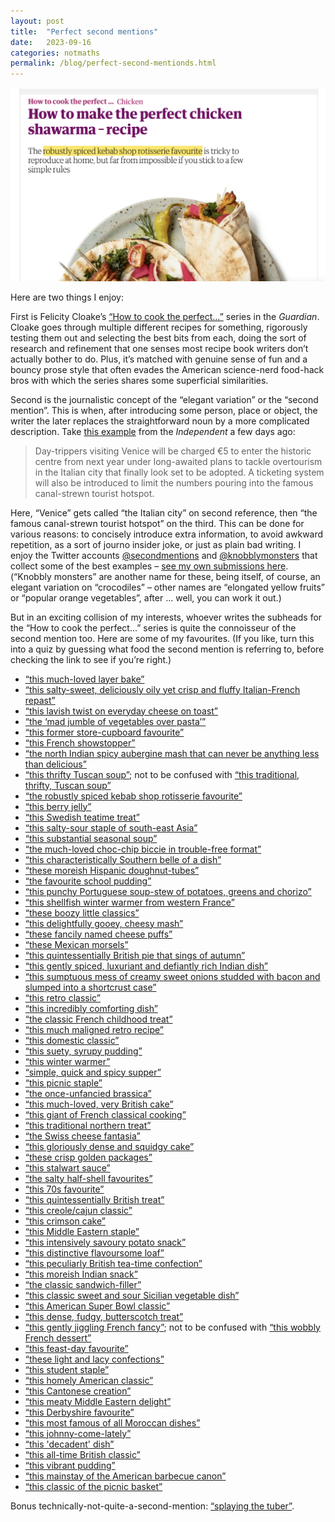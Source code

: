 ```yaml
---
layout: post
title:  "Perfect second mentions"
date:   2023-09-16
categories: notmaths
permalink: /blog/perfect-second-mentionds.html
---
```


![](../assets/img/second-kebab.png)

Here are two things I enjoy:

First is Felicity Cloake’s [“How to cook the perfect…”](https://www.theguardian.com/food/series/how-to-cook-the-perfect----) series in the *Guardian*. Cloake goes through multiple different recipes for something, rigorously testing them out and selecting the best bits from each, doing the sort of research and refinement that one senses most recipe book writers don’t actually bother to do. Plus, it’s matched with genuine sense of fun and a bouncy prose style that often evades the American science-nerd food-hack bros with which the series shares some superficial similarities.

Second is the journalistic concept of the “elegant variation” or the “second mention”. This is when, after introducing some person, place or object, the writer the later replaces the straightforward noun by a more complicated description. Take [this example](https://www.independent.co.uk/travel/news-and-advice/venice-tourist-tax-fees-italy-overtourism-b2409844.html) from the *Independent* a few days ago:

> Day-trippers visiting Venice will be charged €5 to enter the historic centre from next year under long-awaited plans to tackle overtourism in the Italian city that finally look set to be adopted. A ticketing system will also be introduced to limit the numbers pouring into the famous canal-strewn tourist hotspot.

Here, “Venice” gets called “the Italian city” on second reference, then “the famous canal-strewn tourist hotspot” on the third. This can be done for various reasons: to concisely introduce extra information, to avoid awkward repetition, as a sort of journo insider joke, or just as plain bad writing. I enjoy the Twitter accounts [@secondmentions](https://twitter.com/secondmentions) and [@knobblymonsters](https://twitter.com/knobblymonsters) that collect some of the best examples – [see my own submissions here](https://twitter.com/search?q=from%3Ampaldridge%20secondmentions&f=live). (“Knobbly monsters” are another name for these, being itself, of course, an elegant variation on “crocodiles” – other names are “elongated yellow fruits” or “popular orange vegetables”, after … well, you can work it out.)

But in an exciting collision of my interests, whoever writes the subheads for the “How to cook the perfect…” series is quite the connoisseur of the second mention too. Here are some of my favourites. (If you like, turn this into a quiz by guessing what food the second mention is referring to, before checking the link to see if you’re right.)

* [“this much-loved layer bake”](https://www.theguardian.com/food/2023/aug/09/how-to-make-the-perfect-vegan-moussaka-recipe-felicity-cloake)
* [“this salty-sweet, deliciously oily yet crisp and fluffy Italian-French repast”](https://www.theguardian.com/food/2023/jun/21/how-to-make-the-perfect-pissaladiere-recipe-felicity-cloake)
* [“this lavish twist on everyday cheese on toast”](https://www.theguardian.com/food/2023/jun/14/how-to-make-the-perfect-crab-rarebit-recipe-felicity-cloake)
* [“the ‘mad jumble of vegetables over pasta’”](https://www.theguardian.com/food/2023/may/03/how-to-make-the-perfect-pasta-primavera-recipe-felicity-cloake)
* [“this former store-cupboard favourite”](https://www.theguardian.com/food/2023/jan/04/how-to-make-the-perfect-carrot-and-coriander-soup-recipe-felicity-cloake)
* [“this French showstopper”](https://www.theguardian.com/food/2022/dec/18/how-to-make-the-perfect-chocolate-roulade-recipe-felicity-cloake)
* [“the north Indian spicy aubergine mash that can never be anything less than delicious”](https://www.theguardian.com/food/2022/sep/28/how-to-make-the-perfect-baingan-bharta-aubergine-dip-recipe-felicity-cloake)
* [“this thrifty Tuscan soup”](https://www.theguardian.com/food/2022/aug/24/how-to-make-the-perfect-pappa-al-pomodoro-tuscan-tomato-and-bread-soup-recipe); not to be confused with [“this traditional, thrifty, Tuscan soup”](https://www.theguardian.com/food/2022/oct/12/how-to-make-the-perfect-ribollita-soup-recipe-felicity-cloake)
* [“the robustly spiced kebab shop rotisserie favourite”](https://www.theguardian.com/food/2022/aug/17/how-to-make-the-perfect-chicken-shawarma-recipe-felicity-cloake)
* [“this berry jelly”](https://www.theguardian.com/food/2022/jul/27/how-to-make-the-perfect-raspberry-jelly-felicity-cloake)
* [“this Swedish teatime treat”](https://www.theguardian.com/food/2022/apr/13/how-to-make-the-perfect-cardamom-buns-recipe-felicity-cloake)
* [“this salty-sour staple of south-east Asia”](https://www.theguardian.com/food/2022/feb/02/how-to-make-the-perfect-pork-or-chicken-duck-or-tofu-larb-recipe)
* [“this substantial seasonal soup”](https://www.theguardian.com/food/2021/oct/27/how-to-make-the-perfect-pumpkin-soup-recipe)
* [“the much-loved choc-chip biccie in trouble-free format”](https://www.theguardian.com/food/2021/sep/15/how-to-make-the-perfect-gluten-free-chocolate-chip-cookies-recipe)
* [“this characteristically Southern belle of a dish”](https://www.theguardian.com/food/2021/sep/08/how-to-make-the-perfect-creamed-corn-recipe-felicity-cloake)
* [“these moreish Hispanic doughnut-tubes”](https://www.theguardian.com/food/2021/jun/30/how-to-make-churros-recipe)
* [“the favourite school pudding”](https://www.theguardian.com/food/2021/apr/14/how-to-make-perfect-pineapple-upside-down-cake-recipe-felicity-cloake)
* [“this punchy Portuguese soup-stew of potatoes, greens and chorizo”](https://www.theguardian.com/food/2021/mar/10/how-to-make-the-perfect-caldo-verde-recipe-felicity-cloake)
* [“this shellfish winter warmer from western France”](https://www.theguardian.com/food/2021/feb/03/how-to-make-the-perfect-mouclade-mussels-recipe-felicity-cloake)
* [“these boozy little classics”](https://www.theguardian.com/food/2020/mar/04/how-to-cook-the-perfect-rum-babas-recipe)
* [“this delightfully gooey, cheesy mash”](https://www.theguardian.com/food/2020/feb/05/how-to-cook-the-perfect-aligot-felicity-cloake)
* [“these fancily named cheese puffs”](https://www.theguardian.com/food/2019/dec/18/how-make-perfect-gougeres-cheese-puffs-felicity-cloake-recipe)
* [“these Mexican morsels”](https://www.theguardian.com/food/2019/nov/20/how-to-cook-the-perfect-quesadilla-recipe-felicity-cloake)
* [“this quintessentially British pie that sings of autumn”](https://www.theguardian.com/food/2019/oct/02/how-to-cook-the-perfect-apple-and-blackberry-pie-recipe-felicity-cloake)
* [“this gently spiced, luxuriant and defiantly rich Indian dish”](https://www.theguardian.com/food/2019/jun/26/dal-makhani-recipe-the-perfect-felicity-cloake)
* [“this sumptuous mess of creamy sweet onions studded with bacon and slumped into a shortcrust case”](https://www.theguardian.com/food/2019/may/15/perfect-french-onion-tart-recipe-felicity-cloake)
* [“this retro classic”](https://www.theguardian.com/food/2019/apr/17/how-to-make-the-perfect-profiteroles-recipe-felicity-cloake)
* [“this incredibly comforting dish”](https://www.theguardian.com/food/2019/mar/20/perfect-colcannon-recipe-potatoes-cabbage-felicity-cloake)
* [“the classic French childhood treat”](https://www.theguardian.com/lifeandstyle/2018/jul/25/french-dessert-iles-flottantes-creme-anglaise-custard-meringue-recipe)
* [“this much maligned retro recipe”](https://www.theguardian.com/lifeandstyle/2018/may/30/peach-melba-recipe-felicity-cloake)
* [“this domestic classic”](https://www.theguardian.com/lifeandstyle/2018/apr/19/the-perfect-shepherds-pie-recipe-felicity-cloake)
* [“this suety, syrupy pudding”](https://www.theguardian.com/lifeandstyle/2018/jan/25/the-perfect-sussex-pond-pudding-felicity-cloake)
* [“this winter warmer”](https://www.theguardian.com/lifeandstyle/2018/jan/04/how-make-perfect-broccoli-stilton-soup-cheese-shallots-stock-cream)
* [“simple, quick and spicy supper”](https://www.theguardian.com/lifeandstyle/2017/oct/05/how-to-cook-the-perfect-penne-allarrabbiata)
* [“this picnic staple”](https://www.theguardian.com/lifeandstyle/2017/jul/20/how-to-make-the-perfect-vegetarian-scotch-eggs)
* [“the once-unfancied brassica”](https://www.theguardian.com/lifeandstyle/wordofmouth/2017/apr/13/how-to-cook-perfect-roasted-cauliflower-felicity-cloake)
* [“this much-loved, very British cake”](https://www.theguardian.com/lifeandstyle/wordofmouth/2017/mar/23/how-to-bake-the-perfect-swiss-roll-felicity-cloake)
* [“this giant of French classical cooking”](https://www.theguardian.com/lifeandstyle/wordofmouth/2017/mar/09/how-to-cook-the-perfect-boeuf-bourguignon)
* [“this traditional northern treat”](https://www.theguardian.com/lifeandstyle/wordofmouth/2017/feb/23/how-to-make-the-perfect-eccles-cakes)
* [“the Swiss cheese fantasia”](https://www.theguardian.com/lifeandstyle/wordofmouth/2017/feb/09/how-to-make-the-perfect-fondue)
* [“this gloriously dense and squidgy cake”](https://www.theguardian.com/lifeandstyle/wordofmouth/2017/feb/02/how-to-cook-the-perfect-sticky-orange-cake)
* [“these crisp golden packages”](https://www.theguardian.com/lifeandstyle/2017/jan/26/how-to-make-the-perfect-spring-rolls)
* [“this stalwart sauce”](https://www.theguardian.com/lifeandstyle/2017/jan/05/how-to-make-the-perfect-blue-cheese-dip)
* [“the salty half-shell favourites”](https://www.theguardian.com/lifeandstyle/2016/dec/01/how-to-cook-perfect-oysters-rockefeller)
* [“this 70s favourite”](https://www.theguardian.com/lifeandstyle/wordofmouth/2016/nov/24/how-to-cook-the-perfect-beef-stroganoff)
* [“this quintessentially British treat”](https://www.theguardian.com/lifeandstyle/2016/oct/27/how-to-make-the-perfect-jaffa-cakes)
* [“this creole/cajun classic”](https://www.theguardian.com/lifeandstyle/2016/oct/20/how-to-cook-the-perfect-jambalaya)
* [“this crimson cake”](https://www.theguardian.com/lifeandstyle/wordofmouth/2016/aug/11/how-to-cook-the-perfect-red-velvet-cake)
* [“this Middle Eastern staple”](https://www.theguardian.com/lifeandstyle/wordofmouth/2016/jul/13/how-to-cook-the-perfect-pitta-bread)
* [“this intensively savoury potato snack”](https://www.theguardian.com/lifeandstyle/wordofmouth/2016/feb/18/how-to-cook-perfect-aloo-tikki)
* [“this distinctive flavoursome loaf”](https://www.theguardian.com/lifeandstyle/wordofmouth/2016/jan/28/how-to-make-the-perfect-rye-bread)
* [“this peculiarly British tea-time confection”](https://www.theguardian.com/lifeandstyle/2016/jan/14/how-to-make-the-perfect-battenberg-cake)
* [“this moreish Indian snack”](https://www.theguardian.com/lifeandstyle/wordofmouth/2015/nov/26/how-to-make-the-perfect-samosas)
* [“the classic sandwich-filler”](https://www.theguardian.com/lifeandstyle/2015/sep/16/how-to-make-the-perfect-egg-mayonnaise-sandwich)
* [“this classic sweet and sour Sicilian vegetable dish”](https://www.theguardian.com/lifeandstyle/2015/jul/29/how-to-cook-perfect-caponata-felicity-cloake)
* [“this American Super Bowl classic”](https://www.theguardian.com/lifeandstyle/2015/jul/08/how-to-cook-perfect-buffalo-wings-recipe)
* [“this dense, fudgy, butterscotch treat”](https://www.theguardian.com/lifeandstyle/2015/jun/24/how-make-perfect-blondies-felicity-cloake)
* [“this gently jiggling French fancy”](https://www.theguardian.com/lifeandstyle/wordofmouth/2015/may/07/how-to-cook-perfect-creme-caramel-recipe); not to be confused with [“this wobbly French dessert”](https://www.theguardian.com/lifeandstyle/wordofmouth/2013/aug/29/how-to-cook-perfect-cherry-clafoutis)
* [“this feast-day favourite”](https://www.theguardian.com/lifeandstyle/2015/mar/26/how-to-cook-the-perfect-sinmel-cake)
* [“these light and lacy confections”](https://www.theguardian.com/lifeandstyle/wordofmouth/2014/oct/09/how-to-bake-perfect-florentines-recipe)
* [“this student staple”](https://www.theguardian.com/lifeandstyle/wordofmouth/2013/oct/17/how-to-make-perfect-nachos)
* [“this homely American classic”](https://www.theguardian.com/lifeandstyle/wordofmouth/2013/oct/10/how-make-perfect-plum-cobbler)
* [“this Cantonese creation”](https://www.theguardian.com/lifeandstyle/wordofmouth/2013/oct/02/how-to-make-perfect-singapore-noodles)
* [“this meaty Middle Eastern delight”](https://www.theguardian.com/lifeandstyle/wordofmouth/2013/jul/03/how-to-make-perfect-kofte)
* [“this Derbyshire favourite”](https://www.theguardian.com/lifeandstyle/wordofmouth/2013/apr/17/how-make-perfect-bakewell-tart)
* [“this most famous of all Moroccan dishes”](https://www.theguardian.com/lifeandstyle/wordofmouth/2013/mar/13/how-make-perfect-chicken-tagine)
* [“this johnny-come-lately”](https://www.theguardian.com/lifeandstyle/wordofmouth/2012/aug/30/how-to-cook-perfect-banana-bread)
* [“this 'decadent' dish”](https://www.theguardian.com/lifeandstyle/wordofmouth/2012/jun/07/how-cook-perfect-chicken-kiev)
* [“this all-time British classic”](https://www.theguardian.com/lifeandstyle/wordofmouth/2012/may/31/how-to-cook-the-perfect-scotch-egg)
* [“this vibrant pudding”](https://www.theguardian.com/lifeandstyle/wordofmouth/2011/jul/06/how-cook-perfect-summer-pudding)
* [“this mainstay of the American barbecue canon”](https://www.theguardian.com/lifeandstyle/wordofmouth/2011/jun/30/how-cook-perfect-barbecue-ribs)
* [“this classic of the picnic basket”](https://www.theguardian.com/lifeandstyle/wordofmouth/2011/may/26/how-to-cook-perfect-quiche-lorraine)

Bonus technically-not-quite-a-second-mention: [“splaying the tuber”](https://www.theguardian.com/lifeandstyle/wordofmouth/2010/mar/15/best-mashed-potato-method).
